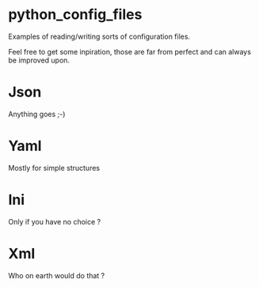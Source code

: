 # python_config_files

Examples of reading/writing sorts of configuration files.

Feel free to get some inpiration, those are far from perfect and can always be improved upon.

# Json
Anything goes ;-)

# Yaml
Mostly for simple structures

# Ini
Only if you have no choice ?

# Xml 
Who on earth would do that ?